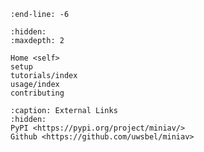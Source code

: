 ```{include} ../README.md
:end-line: -6
```

```{toctree}
:hidden:
:maxdepth: 2

Home <self>
setup
tutorials/index
usage/index
contributing
```


```{toctree}
:caption: External Links
:hidden:
PyPI <https://pypi.org/project/miniav/>
Github <https://github.com/uwsbel/miniav>
```

